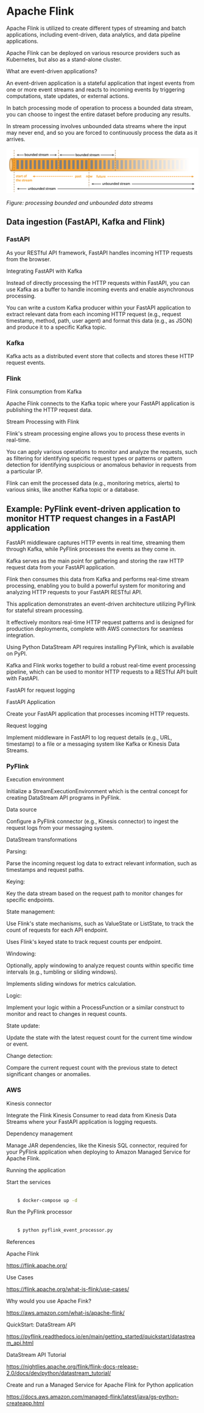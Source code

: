 # Apache Flink

Apache Flink is utilized to create different types of streaming and batch applications, including event-driven, data analytics, and data pipeline applications.

Apache Flink can be deployed on various resource providers such as Kubernetes, but also as a stand-alone cluster. 

What are event-driven applications?

An event-driven application is a stateful application that ingest events from one or more event streams and reacts to incoming events by triggering computations, state updates, or external actions.

In batch processing mode of operation to process a bounded data stream, you can choose to ingest the entire dataset before producing any results.

In stream processing involves unbounded data streams where the input may never end, and so you are forced to continuously process the data as it arrives.

![alt text](https://github.com/jylhakos/Data-Analysis-and-Visualizations/blob/main/Apache%20Flink/bounded-unbounded.png?raw=true)

*Figure: processing bounded and unbounded data streams*

## Data ingestion (FastAPI, Kafka and Flink)

### FastAPI

As your RESTful API framework, FastAPI handles incoming HTTP requests from the browser.

Integrating FastAPI with Kafka

Instead of directly processing the HTTP requests within FastAPI, you can use Kafka as a buffer to handle incoming events and enable asynchronous processing. 

You can write a custom Kafka producer within your FastAPI application to extract relevant data from each incoming HTTP request (e.g., request timestamp, method, path, user agent) and format this data (e.g., as JSON) and produce it to a specific Kafka topic.

### Kafka

Kafka acts as a distributed event store that collects and stores these HTTP request events.

### Flink

Flink consumption from Kafka

Apache Flink connects to the Kafka topic where your FastAPI application is publishing the HTTP request data.

Stream Processing with Flink

Flink's stream processing engine allows you to process these events in real-time. 

You can apply various operations to monitor and analyze the requests, such as filtering for identifying  specific request types or patterns or pattern detection for identifying suspicious or anomalous behavior in requests from a particular IP.

Flink can emit the processed data (e.g., monitoring metrics, alerts) to various sinks, like another Kafka topic or a database.

## Example: PyFlink event-driven application to monitor HTTP request changes in a FastAPI application

FastAPI middleware captures HTTP events in real time, streaming them through Kafka, while PyFlink processes the events as they come in.

Kafka serves as the main point for gathering and storing the raw HTTP request data from your FastAPI application.

Flink then consumes this data from Kafka and performs real-time stream processing, enabling you to build a powerful system for monitoring and analyzing HTTP requests to your FastAPI RESTful API.

This application demonstrates an event-driven architecture utilizing PyFlink for stateful stream processing. 

It effectively monitors real-time HTTP request patterns and is designed for production deployments, complete with AWS connectors for seamless integration.

Using Python DataStream API requires installing PyFlink, which is available on PyPI.

Kafka and Flink works together to build a robust real-time event processing pipeline, which can be used to monitor HTTP requests to a RESTful API built with FastAPI.

FastAPI for request logging

FastAPI Application 

Create your FastAPI application that processes incoming HTTP requests.

Request logging

Implement middleware in FastAPI to log request details (e.g., URL, timestamp) to a file or a messaging system like Kafka or Kinesis Data Streams.

### PyFlink

Execution environment

Initialize a StreamExecutionEnvironment which is the central concept for creating DataStream API programs in PyFlink.

Data source

Configure a PyFlink connector (e.g., Kinesis connector) to ingest the request logs from your messaging system.

DataStream transformations

Parsing: 

Parse the incoming request log data to extract relevant information, such as timestamps and request paths.

Keying: 

Key the data stream based on the request path to monitor changes for specific endpoints.

State management: 

Use Flink's state mechanisms, such as ValueState or ListState, to track the count of requests for each API endpoint.

Uses Flink's keyed state to track request counts per endpoint.

Windowing: 

Optionally, apply windowing to analyze request counts within specific time intervals (e.g., tumbling or sliding windows).

Implements sliding windows for metrics calculation.

Logic: 

Implement your logic within a ProcessFunction or a similar construct to monitor and react to changes in request counts.

State update: 

Update the state with the latest request count for the current time window or event.

Change detection: 

Compare the current request count with the previous state to detect significant changes or anomalies.

### AWS

Kinesis connector

Integrate the Flink Kinesis Consumer to read data from Kinesis Data Streams where your FastAPI application is logging requests.

Dependency management

Manage JAR dependencies, like the Kinesis SQL connector, required for your PyFlink application when deploying to Amazon Managed Service for Apache Flink.

Running the application

Start the services

```bash

	$ docker-compose up -d

```

Run the PyFlink processor

```bash
	
	$ python pyflink_event_processor.py

```

References

Apache Flink

https://flink.apache.org/

Use Cases

https://flink.apache.org/what-is-flink/use-cases/

Why would you use Apache Fink?

https://aws.amazon.com/what-is/apache-flink/

QuickStart: DataStream API

https://pyflink.readthedocs.io/en/main/getting_started/quickstart/datastream_api.html

DataStream API Tutorial

https://nightlies.apache.org/flink/flink-docs-release-2.0/docs/dev/python/datastream_tutorial/

Create and run a Managed Service for Apache Flink for Python application

https://docs.aws.amazon.com/managed-flink/latest/java/gs-python-createapp.html
